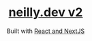 <h1 align="center">
  <a href="https://neilly.dev" target="_blank">neilly.dev v2</a>
</h1>
<p align="center">
  Built with <a href="https://reactjs.org/" target="_blank">React and NextJS</a>
</p>
